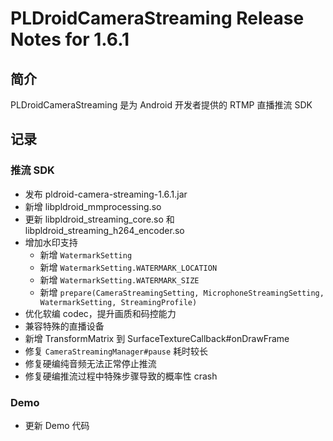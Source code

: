 # PLDroidCameraStreaming Release Notes for 1.6.1

## 简介
PLDroidCameraStreaming 是为 Android 开发者提供的 RTMP 直播推流 SDK

## 记录

### 推流 SDK
  - 发布 pldroid-camera-streaming-1.6.1.jar
  - 新增 libpldroid_mmprocessing.so
  - 更新 libpldroid_streaming_core.so 和 libpldroid_streaming_h264_encoder.so 
  - 增加水印支持
    - 新增 `WatermarkSetting`
    - 新增 `WatermarkSetting.WATERMARK_LOCATION`
    - 新增 `WatermarkSetting.WATERMARK_SIZE`
    - 新增 `prepare(CameraStreamingSetting, MicrophoneStreamingSetting, WatermarkSetting, StreamingProfile)`
  - 优化软编 codec，提升画质和码控能力
  - 兼容特殊的直播设备
  - 新增 TransformMatrix 到 SurfaceTextureCallback#onDrawFrame
  - 修复 `CameraStreamingManager#pause` 耗时较长
  - 修复硬编纯音频无法正常停止推流
  - 修复硬编推流过程中特殊步骤导致的概率性 crash
  
### Demo
  - 更新 Demo 代码
